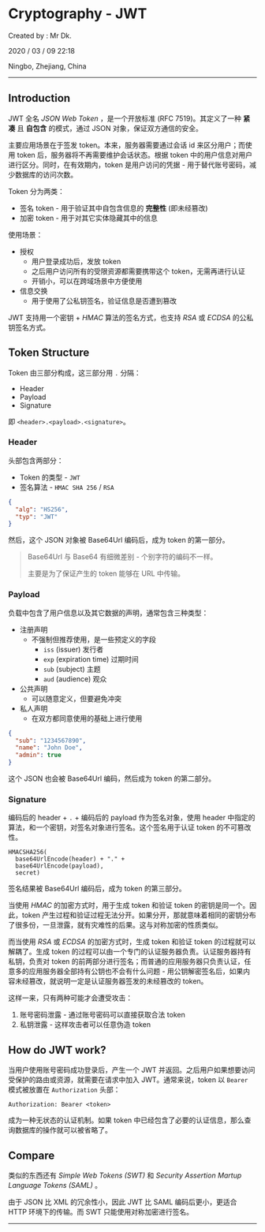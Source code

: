# Cryptography - JWT

Created by : Mr Dk.

2020 / 03 / 09 22:18

Ningbo, Zhejiang, China

------

## Introduction

JWT 全名 _JSON Web Token_ ，是一个开放标准 (RFC 7519)。其定义了一种 __紧凑__ 且 __自包含__ 的模式，通过 JSON 对象，保证双方通信的安全。

主要应用场景在于签发 token。本来，服务器需要通过会话 id 来区分用户；而使用 token 后，服务器将不再需要维护会话状态。根据 token 中的用户信息对用户进行区分。同时，在有效期内，token 是用户访问的凭据 - 用于替代账号密码，减少数据库的访问次数。

Token 分为两类：

* 签名 token - 用于验证其中自包含信息的 __完整性__ (即未经篡改)
* 加密 token - 用于对其它实体隐藏其中的信息

使用场景：

* 授权
    * 用户登录成功后，发放 token
    * 之后用户访问所有的受限资源都需要携带这个 token，无需再进行认证
    * 开销小，可以在跨域场景中方便使用
* 信息交换
    * 用于使用了公私钥签名，验证信息是否遭到篡改

JWT 支持用一个密钥 + _HMAC_ 算法的签名方式，也支持 _RSA_ 或 _ECDSA_ 的公私钥签名方式。

## Token Structure

Token 由三部分构成，这三部分用 `.` 分隔：

* Header
* Payload
* Signature

即 `<header>.<payload>.<signature>`。

### Header

头部包含两部分：

* Token 的类型 - `JWT`
* 签名算法 - `HMAC SHA 256` / `RSA`

```json
{
  "alg": "HS256",
  "typ": "JWT"
}
```

然后，这个 JSON 对象被 Base64Url 编码后，成为 token 的第一部分。

> Base64Url 与 Base64 有细微差别 - 个别字符的编码不一样。
>
> 主要是为了保证产生的 token 能够在 URL 中传输。

### Payload

负载中包含了用户信息以及其它数据的声明，通常包含三种类型：

* 注册声明
    * 不强制但推荐使用，是一些预定义的字段
      * `iss` (issuer) 发行者
      * `exp` (expiration time) 过期时间
      * `sub` (subject) 主题
      * `aud` (audience) 观众
* 公共声明
    * 可以随意定义，但要避免冲突
* 私人声明
    * 在双方都同意使用的基础上进行使用

```json
{
  "sub": "1234567890",
  "name": "John Doe",
  "admin": true
}
```

这个 JSON 也会被 Base64Url 编码，然后成为 token 的第二部分。

### Signature

编码后的 header + `.` + 编码后的 payload 作为签名对象，使用 header 中指定的算法，和一个密钥，对签名对象进行签名。这个签名用于认证 token 的不可篡改性。

```
HMACSHA256(
  base64UrlEncode(header) + "." +
  base64UrlEncode(payload),
  secret)
```

签名结果被 Base64Url 编码后，成为 token 的第三部分。

当使用 _HMAC_ 的加密方式时，用于生成 token 和验证 token 的密钥是同一个。因此，token 产生过程和验证过程无法分开。如果分开，那就意味着相同的密钥分布了很多份，一旦泄露，就有灾难性的后果。这与对称加密的性质类似。

而当使用 _RSA_ 或 _ECDSA_ 的加密方式时，生成 token 和验证 token 的过程就可以解耦了。生成 token 的过程可以由一个专门的认证服务器负责。认证服务器持有私钥，负责对 token 的前两部分进行签名；而普通的应用服务器只负责认证，任意多的应用服务器全部持有公钥也不会有什么问题 - 用公钥解密签名后，如果内容未经篡改，就说明一定是认证服务器签发的未经篡改的 token。

这样一来，只有两种可能才会遭受攻击：

1. 账号密码泄露 - 通过账号密码可以直接获取合法 token
2. 私钥泄露 - 这样攻击者可以任意伪造 token

## How do JWT work?

当用户使用账号密码成功登录后，产生一个 JWT 并返回。之后用户如果想要访问受保护的路由或资源，就需要在请求中加入 JWT。通常来说，token 以 `Bearer` 模式被放置在 `Authorization` 头部：

```
Authorization: Bearer <token>
```

成为一种无状态的认证机制。如果 token 中已经包含了必要的认证信息，那么查询数据库的操作就可以被省略了。

## Compare

类似的东西还有 _Simple Web Tokens (SWT)_ 和 _Security Assertion Martup Language Tokens (SAML)_ 。

由于 JSON 比 XML 的冗余性小，因此 JWT 比 SAML 编码后更小，更适合 HTTP 环境下的传输。而 SWT 只能使用对称加密进行签名。

---


